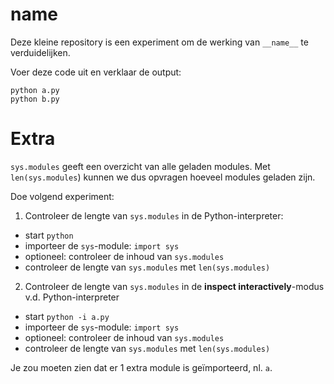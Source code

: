 # __name__

Deze kleine repository is een experiment om de werking van `__name__` te verduidelijken.

Voer deze code uit en verklaar de output:

    python a.py
    python b.py

# Extra

`sys.modules` geeft een overzicht van alle geladen modules.
Met `len(sys.modules`) kunnen we dus opvragen hoeveel modules geladen zijn.

Doe volgend experiment:

1. Controleer de lengte van `sys.modules` in de Python-interpreter:

- start `python`
- importeer de `sys`-module: `import sys`
- optioneel: controleer de inhoud van `sys.modules`
- controleer de lengte van `sys.modules` met `len(sys.modules)`

2. Controleer de lengte van `sys.modules` in de **inspect interactively**-modus v.d. Python-interpreter

- start `python -i a.py`
- importeer de `sys`-module: `import sys`
- optioneel: controleer de inhoud van `sys.modules`
- controleer de lengte van `sys.modules` met `len(sys.modules)`

Je zou moeten zien dat er 1 extra module is geïmporteerd, nl. `a`.
